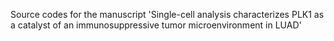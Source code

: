 Source codes for the manuscript 'Single-cell analysis characterizes PLK1 as a catalyst of an immunosuppressive tumor microenvironment in LUAD'
